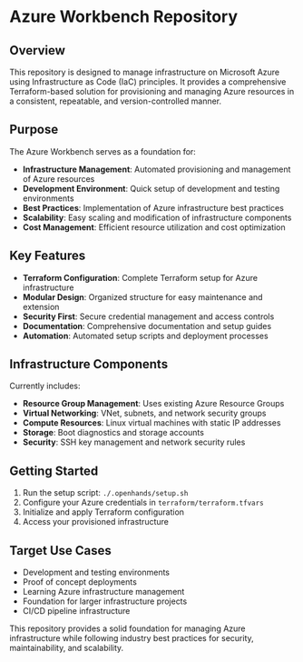 
# Azure Workbench Repository

## Overview

This repository is designed to manage infrastructure on Microsoft Azure using Infrastructure as Code (IaC) principles. It provides a comprehensive Terraform-based solution for provisioning and managing Azure resources in a consistent, repeatable, and version-controlled manner.

## Purpose

The Azure Workbench serves as a foundation for:

- **Infrastructure Management**: Automated provisioning and management of Azure resources
- **Development Environment**: Quick setup of development and testing environments
- **Best Practices**: Implementation of Azure infrastructure best practices
- **Scalability**: Easy scaling and modification of infrastructure components
- **Cost Management**: Efficient resource utilization and cost optimization

## Key Features

- **Terraform Configuration**: Complete Terraform setup for Azure infrastructure
- **Modular Design**: Organized structure for easy maintenance and extension
- **Security First**: Secure credential management and access controls
- **Documentation**: Comprehensive documentation and setup guides
- **Automation**: Automated setup scripts and deployment processes

## Infrastructure Components

Currently includes:

- **Resource Group Management**: Uses existing Azure Resource Groups
- **Virtual Networking**: VNet, subnets, and network security groups
- **Compute Resources**: Linux virtual machines with static IP addresses
- **Storage**: Boot diagnostics and storage accounts
- **Security**: SSH key management and network security rules

## Getting Started

1. Run the setup script: `./.openhands/setup.sh`
2. Configure your Azure credentials in `terraform/terraform.tfvars`
3. Initialize and apply Terraform configuration
4. Access your provisioned infrastructure

## Target Use Cases

- Development and testing environments
- Proof of concept deployments
- Learning Azure infrastructure management
- Foundation for larger infrastructure projects
- CI/CD pipeline infrastructure

This repository provides a solid foundation for managing Azure infrastructure while following industry best practices for security, maintainability, and scalability.

